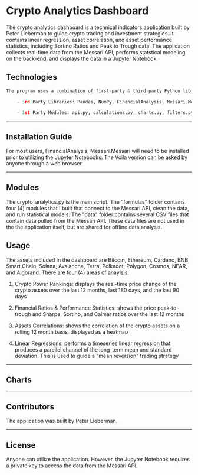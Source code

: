 # Crypto Analytics Dashboard

The crypto analytics dashboard is a technical indicators application built by Peter Lieberman to guide crypto trading and investment strategies. It contains linear regression, asset correlation, and asset performance statistics, including Sortino Ratios and Peak to Trough data. The application collects real-time data from the Messari API, performs statstical modeling on the back-end, and displays the data in a Jupyter Notebook.


## Technologies

```python
The program uses a combination of first-party & third-party Python libraries: 
    
    - 3rd Party Libraries: Pandas, NumPy, FinancialAnalysis, Messari.Messari, Datetime, hvPlot, Matplotlib
    
    - 1st Party Modules: api.py, calculations.py, charts.py, filters.py
```
---

## Installation Guide

For most users, FinancialAnalysis, Messari.Messari will need to be installed prior to utilizing the Jupyter Notebooks. The Voila version can be asked by anyone through a web browser.

---

## Modules

The crypto_analytics.py is the main script. The "formulas" folder contains four (4) modules that I built that connect to the Messari API, clean the data, and run statistical models. The "data" folder contains several CSV files that contain data pulled from the Messari API. These data files are not used in the the application itself, but are shared for offline data analysis.


## Usage

The assets included in the dashboard are Bitcoin, Ethereum, Cardano, BNB Smart Chain, Solana, Avalanche, Terra, Polkadot, Polygon, Cosmos, NEAR, and Algorand. There are four (4) areas of anaylsis:

1) Crypto Power Rankings: displays the real-time price change of the crypto assets over the last 12 months, last 180 days, and the last 90 days

2) Financial Ratios & Performance Statistics: shows the price peak-to-trough and Sharpe, Sortino, and Calmar ratios over the last 12 months

3) Assets Correlations: shows the correlation of the crypto assets on a rolling 12 month basis, displayed as a heatmap

4) Linear Regressions: performs a timeseries linear regression that produces a parellel channel of the long-term mean and standard deviation. This is used to guide a "mean reversion" trading strategy 

---

## Charts



---

## Contributors

The application was built by Peter Lieberman.

---

## License

Anyone can utilize the application. However, the Jupyter Notebook requires a private key to access the data from the Messari API.